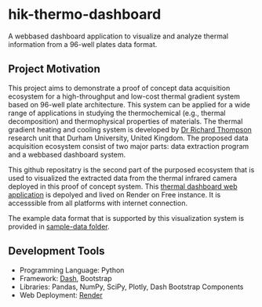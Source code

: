 # hik-thermo-dashboard
A webbased dashboard application to visualize and analyze thermal information from a 96-well plates data format.

## Project Motivation
This project aims to demonstrate a proof of concept data acquisition ecosystem for a high-throughput and low-cost thermal gradient system based on 96-well plate architecture. This system can be applied for a wide range of applications in studying the thermochemical (e.g., thermal decomposition) and thermophysical properties of materials. The thermal gradient heating and cooling system is developed by [Dr Richard Thompson](https://www.durham.ac.uk/staff/r-l-thompson/) research unit that Durham University, United Kingdom. The proposed data acquisition ecosystem consist of two major parts: data extraction program and a webbased dashboard system.

This github repositatry is the second part of the purposed ecosystem that is used to visualized the extracted data from the thermal infrared camera deployed in this proof of concept system. This [thermal dashboard web application](https://hik-thermo-dashboard.onrender.com) is depolyed and lived on Render on Free instance. It is accesssible from all platforms with internet connection.

The example data format that is supported by this visualization system is provided in [sample-data folder](/sample-data/).

## Development Tools
- Programming Language: Python
- Framework: [Dash](https://dash.plotly.com/), Bootstrap
- Libraries: Pandas, NumPy, SciPy, Plotly, Dash Bootstrap Components
- Web Deployment: [Render](https://render.com/)
